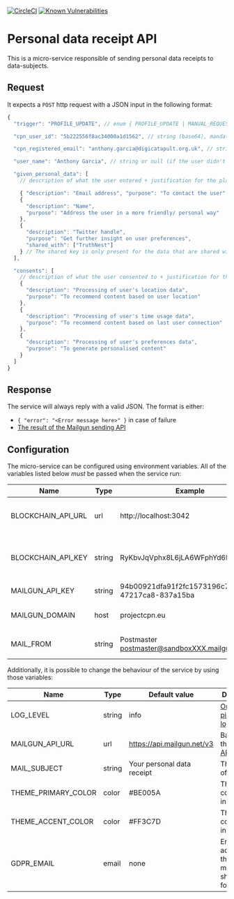 [![CircleCI](https://circleci.com/gh/CDECatapult/cpn-pdr-api.svg?style=svg)](https://circleci.com/gh/CDECatapult/cpn-pdr-api)
[![Known Vulnerabilities](https://snyk.io/test/github/CDECatapult/cpn-pdr-api/badge.svg)](https://snyk.io/test/github/CDECatapult/cpn-pdr-api)

# Personal data receipt API

This is a micro-service responsible of sending personal data receipts to data-subjects.

## Request

It expects a `POST` http request with a JSON input in the following format:

```js
{
  "trigger": "PROFILE_UPDATE", // enum { PROFILE_UPDATE | MANUAL_REQUEST | REGISTRATION }, mandatory

  "cpn_user_id": "5b222556f8ac34000a1d1562", // string (base64), mandatory

  "cpn_registered_email": "anthony.garcia@digicatapult.org.uk", // string (email) required

  "user_name": "Anthony Garcia", // string or null (if the user didn't fill the profile section)

  "given_personal_data": [
    // description of what the user entered + justification for the platform to ask for those informations

    { "description": "Email address", "purpose": "To contact the user" },
    {
      "description": "Name",
      "purpose": "Address the user in a more friendly/ personal way"
    },
    {
      "description": "Twitter handle",
      "purpose": "Get further insight on user preferences",
      "shared_with": ["TruthNest"]
    } // The shared key is only present for the data that are shared with 3rd-party
  ],

  "consents": [
    // description of what the user consented to + justification for the platform to collect them
    {
      "description": "Processing of user's location data",
      "purpose": "To recommend content based on user location"
    },
    {
      "description": "Processing of user's time usage data",
      "purpose": "To recommend content based on last user connection"
    },
    {
      "description": "Processing of user's preferences data",
      "purpose": "To generate personalised content"
    }
  ]
}
```

## Response

The service will always reply with a valid JSON. The format is either:

- `{ "error": "<Error message here>" }` in case of failure
- [The result of the Mailgun sending API](https://documentation.mailgun.com/en/latest/api-sending.html#sending)

## Configuration

The micro-service can be configured using environment variables.
All of the variables listed below _must_ be passed when the service run:

| Name               | Type   | Example                                            | Description                                                                      |
| ------------------ | ------ | -------------------------------------------------- | -------------------------------------------------------------------------------- |
| BLOCKCHAIN_API_URL | url    | http://localhost:3042                              | The url of the blockchain API                                                    |
| BLOCKCHAIN_API_KEY | string | RyKbvJqVphx8L6jLA6WFphYd6HFmzDxv                   | The API key to send to the blockchain API                                        |
| MAILGUN_API_KEY    | string | 94b00921dfa91f2fc1573196c71e373d-47217ca8-837a15ba | [See](https://documentation.mailgun.com/en/latest/api-intro.html#authentication) |
| MAILGUN_DOMAIN     | host   | projectcpn.eu                                      | The domain configured in Mailgun                                                 |
| MAIL_FROM          | string | Postmaster <postmaster@sandboxXXX.mailgun.org>     | Email address for `From` header                                                  |

Additionally, it is possible to change the behaviour of the service by using those variables:

| Name                | Type   | Default value              | Description                                                                                            |
| ------------------- | ------ | -------------------------- | ------------------------------------------------------------------------------------------------------ |
| LOG_LEVEL           | string | info                       | [One of pino/winston log levels](https://getpino.io/#/docs/api?id=level-string)                        |
| MAILGUN_API_URL     | url    | https://api.mailgun.net/v3 | Base url of the [Mailgun API](https://documentation.mailgun.com/en/latest/api_reference.html#base-url) |
| MAIL_SUBJECT        | string | Your personal data receipt | The subject of the email                                                                               |
| THEME_PRIMARY_COLOR | color  | #BE005A                    | The main colour used in the email                                                                      |
| THEME_ACCENT_COLOR  | color  | #FF3C7D                    | The accent colour used in the email                                                                    |
| GDPR_EMAIL          | email  | none                       | Email address for the GDPR mailbox, shown in the footer                                                |
